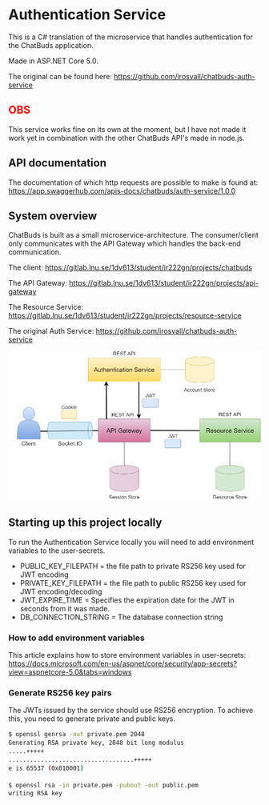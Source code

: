# Authentication Service

This is a C# translation of the microservice that handles authentication for the ChatBuds application.

Made in ASP.NET Core 5.0.

The original can be found here: https://github.com/irosvall/chatbuds-auth-service

## <span style="color:red">OBS</span>
This service works fine on its own at the moment, but I have not made it work yet in combination
with the other ChatBuds API's made in node.js.

## API documentation
The documentation of which http requests are possible to make is found at: https://app.swaggerhub.com/apis-docs/chatbuds/auth-service/1.0.0

## System overview
ChatBuds is built as a small microservice-architecture. The consumer/client only communicates with the API Gateway which handles the back-end communication.

The client: https://gitlab.lnu.se/1dv613/student/ir222gn/projects/chatbuds

The API Gateway: https://gitlab.lnu.se/1dv613/student/ir222gn/projects/api-gateway

The Resource Service: https://gitlab.lnu.se/1dv613/student/ir222gn/projects/resource-service

The original Auth Service: https://github.com/irosvall/chatbuds-auth-service

![Architecture](.readme/chatbuds-architecture.png)

## Starting up this project locally
To run the Authentication Service locally you will need to add environment variables to the user-secrets.

- PUBLIC_KEY_FILEPATH = the file path to private RS256 key used for JWT encoding
- PRIVATE_KEY_FILEPATH = the file path to public RS256 key used for JWT encoding/decoding
- JWT_EXPIRE_TIME = Specifies the expiration date for the JWT in seconds from it was made.
- DB_CONNECTION_STRING = The database connection string

### How to add environment variables

This article explains how to store environment variables in user-secrets: https://docs.microsoft.com/en-us/aspnet/core/security/app-secrets?view=aspnetcore-5.0&tabs=windows

### Generate RS256 key pairs

The JWTs issued by the service should use RS256 encryption. To achieve this, you need to generate private and public keys.

```bash
$ openssl genrsa -out private.pem 2048
Generating RSA private key, 2048 bit long modulus
.....+++++
...................................+++++
e is 65537 (0x010001)

$ openssl rsa -in private.pem -pubout -out public.pem
writing RSA key

```
